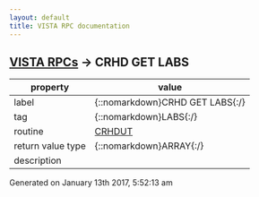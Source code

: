 ```yaml
---
layout: default
title: VISTA RPC documentation
---
```




## [VISTA RPCs](TableOfContent.md) &#8594; CRHD GET LABS 

 property | value 
--- | --- 
 label | {::nomarkdown}CRHD GET LABS{:/}
 tag | {::nomarkdown}LABS{:/}
 routine | [CRHDUT](http://code.osehra.org/dox/Routine_CRHDUT_source.html)
 return value type | {::nomarkdown}ARRAY{:/}
 description | 




 Generated on January 13th 2017, 5:52:13 am
